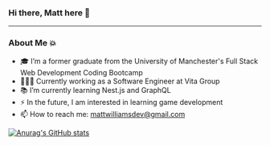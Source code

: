 ### Hi there, Matt here 👋
---

### About Me 💥
- 🎓 I’m a former graduate from the University of Manchester's Full Stack Web Development Coding Bootcamp
- 👨🏻‍💻 Currently working as a Software Engineer at Vita Group
- 📚 I’m currently learning Nest.js and GraphQL
- ⚡ In the future, I am interested in learning game development
- 📫 How to reach me: mattwilliamsdev@gmail.com

[![Anurag's GitHub stats](https://github-readme-stats.vercel.app/api?username=mattglwilliams&theme=algolia)](https://github.com/mattglwilliams/github-readme-stats)

